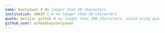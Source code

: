 ```yaml
---
name: bsetyawan # No longer than 28 characters
institution: UNAIR 🚩 # no longer than 58 characters
quote: belajar github # no longer than 100 characters, avoid using quotes(") to guarantee the format remains the same.
github_user: achmadbayusetyawan
---
```

